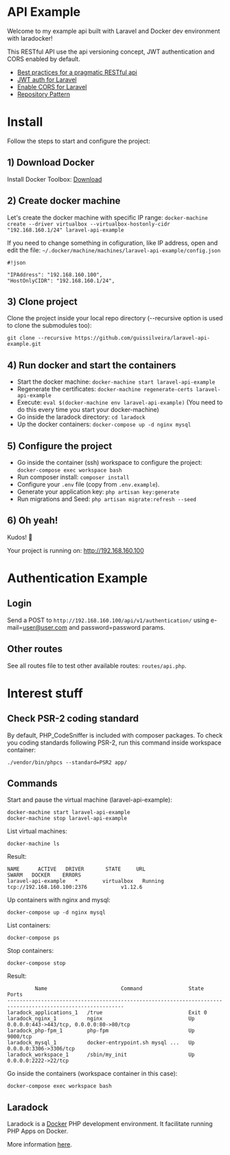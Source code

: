 # API Example

Welcome to my example api built with Laravel and Docker dev environment with laradocker!

This RESTful API use the api versioning concept, JWT authentication and CORS enabled by default.
- [Best practices for a pragmatic RESTful api](http://www.vinaysahni.com/best-practices-for-a-pragmatic-restful-api)
- [JWT auth for Laravel](https://github.com/tymondesigns/jwt-auth)
- [Enable CORS for Laravel](https://github.com/barryvdh/laravel-cors)
- [Repository Pattern](https://github.com/andersao/l5-repository)

# Install

Follow the steps to start and configure the project:

## 1) Download Docker

Install Docker Toolbox: [Download](https://www.docker.com/products/docker-toolbox)

## 2) Create docker machine

Let's create the docker machine with specific IP range: ```docker-machine create --driver virtualbox --virtualbox-hostonly-cidr "192.168.160.1/24" laravel-api-example```

If you need to change something in cofiguration, like IP address, open and edit the file: ```~/.docker/machine/machines/laravel-api-example/config.json```

```
#!json

"IPAddress": "192.168.160.100",
"HostOnlyCIDR": "192.168.160.1/24",
```

## 3) Clone project

Clone the project inside your local repo directory (--recursive option is used to clone the submodules too):

```
git clone --recursive https://github.com/guissilveira/laravel-api-example.git
```

## 4) Run docker and start the containers

- Start the docker machine: ```docker-machine start laravel-api-example```
- Regenerate the certificates: ```docker-machine regenerate-certs laravel-api-example```
- Execute: ```eval $(docker-machine env laravel-api-example)``` (You need to do this every time you start your docker-machine)
- Go inside the laradock directory: ```cd laradock```
- Up the docker containers: ```docker-compose up -d nginx mysql```

## 5) Configure the project

- Go inside the container (ssh) workspace to configure the project: ```docker-compose exec workspace bash```
- Run composer install: ```composer install```
- Configure your ```.env``` file (copy from ```.env.example```).
- Generate your application key: ```php artisan key:generate```
- Run migrations and Seed: ```php artisan migrate:refresh --seed```

## 6) Oh yeah!

Kudos! :clap:

Your project is running on: http://192.168.160.100

# Authentication Example

## Login

Send a POST to ```http://192.168.160.100/api/v1/authentication/``` using e-mail=user@user.com and password=password params.

## Other routes

See all routes file to test other available routes: ```routes/api.php```.

# Interest stuff

## Check PSR-2 coding standard

By default, PHP_CodeSniffer is included with composer packages. To check you coding standards following PSR-2, run this command inside workspace container:

```
./vendor/bin/phpcs --standard=PSR2 app/
```

## Commands

Start and pause the virtual machine (laravel-api-example):

```
docker-machine start laravel-api-example
docker-machine stop laravel-api-example
```

List virtual machines:

```
docker-machine ls
```

Result:

```
NAME      ACTIVE   DRIVER       STATE     URL                          SWARM   DOCKER    ERRORS
laravel-api-example   *        virtualbox   Running   tcp://192.168.160.100:2376           v1.12.6
```

Up containers with nginx and mysql:

```
docker-compose up -d nginx mysql
```

List containers:

```
docker-compose ps
```

Stop containers:

```
docker-compose stop
```

Result:
```
         Name                        Command               State                     Ports
------------------------------------------------------------------------------------------------------------
laradock_applications_1   /true                            Exit 0
laradock_nginx_1          nginx                            Up       0.0.0.0:443->443/tcp, 0.0.0.0:80->80/tcp
laradock_php-fpm_1        php-fpm                          Up       9000/tcp
laradock_mysql_1          docker-entrypoint.sh mysql ...   Up       0.0.0.0:3306->3306/tcp
laradock_workspace_1      /sbin/my_init                    Up       0.0.0.0:2222->22/tcp
```

Go inside the containers (workspace container in this case):

```
docker-compose exec workspace bash
```

## Laradock

Laradock is a [Docker](https://www.docker.com/) PHP development environment. It facilitate running PHP Apps on Docker.

More information [here](https://github.com/laradock/laradock).